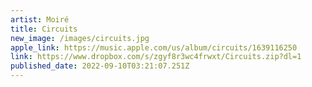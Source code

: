 ```yaml
---
artist: Moiré
title: Circuits
new_image: /images/circuits.jpg
apple_link: https://music.apple.com/us/album/circuits/1639116250
link: https://www.dropbox.com/s/zgyf8r3wc4frwxt/Circuits.zip?dl=1
published_date: 2022-09-10T03:21:07.251Z
---
```

